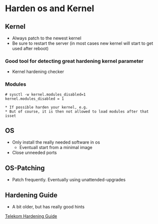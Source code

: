 # Harden os and Kernel 

## Kernel 

  * Always patch to the newest kernel
  * Be sure to restart the server (in most cases new kernel will start to get used after reboot)

### Good tool for detecting great hardening kernel parameter 

  * Kernel hardening checker

### Modules 

```
# sysctl -w kernel.modules_disabled=1
kernel.modules_disabled = 1
```
    * If possible harden your kernel, e.g.
    * But of course, it is then not allowed to load modules after that isset 

## OS 

  * Only install the really needed software in os
    * Eventuall start from a minimal image 
  * Close unneeded ports 

## OS-Patching 

  * Patch frequently. Eventually using unattended-upgrades 

## Hardening Guide

  * A bit older, but has really good hints

[Telekom Hardening Guide](https://github.com/jmetzger/TelekomSecurity.Compliance.Framework)
